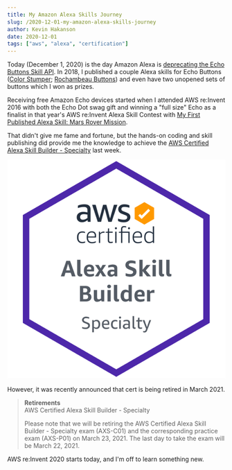 ```yaml
---
title: My Amazon Alexa Skills Journey
slug: /2020-12-01-my-amazon-alexa-skills-journey
author: Kevin Hakanson
date: 2020-12-01
tags: ["aws", "alexa", "certification"]
---
```


Today (December 1, 2020) is the day Amazon Alexa is [deprecating the Echo Buttons Skill API](https://developer.amazon.com/en-US/docs/alexa/ask-overviews/deprecated-features.html#deprecated-echo-button-skills). In 2018, I published a couple Alexa skills for Echo Buttons ([Color Stumper](https://www.amazon.com/KJH-Software-LLC-Color-Stumper/dp/B07K1FNR31); [Rochambeau Buttons](https://www.amazon.com/KJH-Software-LLC-Rochambeau-Buttons/dp/B07JJ216XZ/)) and even have two unopened sets of buttons which I won as prizes.

Receiving free Amazon Echo devices started when I attended AWS re:Invent 2016 with both the Echo Dot swag gift and winning a "full size" Echo as a finalist in that year's AWS re:Invent Alexa Skill Contest with [My First Published Alexa Skill: Mars Rover Mission](/2016-12-21-my-first-published-alexa-skill-mars-rover-mission).

That didn't give me fame and fortune, but the hands-on coding and skill publishing did provide me the knowledge to achieve the [AWS Certified Alexa Skill Builder - Specialty](https://www.youracclaim.com/earner/earned/badge/18716c6f-2343-45c6-89a5-3d2cbbc7ef50) last week. 

![AWS Certified Alexa Skill Builder – Specialty](images/AWS-AlexaSkillBuilder-Specialty-2020.png)

However, it was recently announced that cert is being retired in March 2021.

> **Retirements**  
> AWS Certified Alexa Skill Builder - Specialty
>
> Please note that we will be retiring the AWS Certified Alexa Skill Builder - Specialty exam (AXS-C01) and the corresponding practice exam (AXS-P01) on March 23, 2021. The last day to take the exam will be March 22, 2021.

AWS re:Invent 2020 starts today, and I'm off to learn something new.